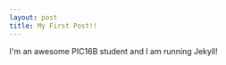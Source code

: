 ```yaml
---
layout: post
title: My First Post!! 
---
```



I'm an awesome PIC16B student and I am running Jekyll! 
